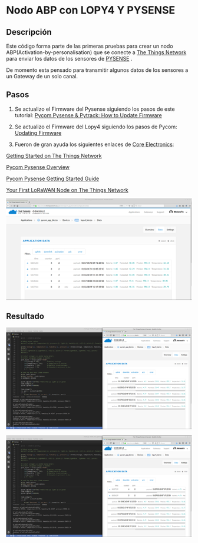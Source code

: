 # Nodo ABP con LOPY4 Y PYSENSE

## Descripción 

Este código forma parte de las primeras pruebas para crear un nodo ABP(Activation-by-personalisation) que se conecte a [The Things Network](https://www.thethingsnetwork.org/) para enviar los datos de los sensores de [PYSENSE](https://pycom.io/product/pysense/) .

De momento esta pensado para transmitir algunos datos de los sensores a un Gateway de un solo canal. 

## Pasos

1. Se actualizo el Firmware del Pysense siguiendo los pasos de este tutorial: [Pycom Pysense & Pytrack: How to Update Firmware](https://core-electronics.com.au/tutorials/pycom-pysense-pytrack-firmware-update.html)

2. Se actualizo el Firmware del Lopy4 siguiendo los pasos de Pycom: [Updating Firmware](https://docs.pycom.io/gettingstarted/installation/firmwaretool.html)

3. Fueron de gran ayuda los siguientes enlaces de [Core Electronics](https://core-electronics.com.au/): 

[Getting Started on The Things Network](https://core-electronics.com.au/tutorials/getting-started-on-the-things-network-tutorial.html)

[Pycom Pysense Overview](https://core-electronics.com.au/tutorials/pycom-pysense-overview.html)

[Pycom Pysense Getting Started Guide](https://core-electronics.com.au/tutorials/pycom-pysense-getting-started.html)

[Your First LoRaWAN Node on The Things Network](https://core-electronics.com.au/tutorials/your-first-lorawan-node-on-the-things-network.html)

![resultado_0](https://raw.githubusercontent.com/makers-bierzo/TTN-Bierzo/master/TTN_Microcontrolador/LoRaWAN/img/ttn_sense3.png)


## Resultado

![resultado_1](https://raw.githubusercontent.com/makers-bierzo/TTN-Bierzo/master/TTN_Microcontrolador/LoRaWAN/img/ttn_sense1.png)

![resultado_2](https://raw.githubusercontent.com/makers-bierzo/TTN-Bierzo/master/TTN_Microcontrolador/LoRaWAN/img/ttn_sense2.png)



